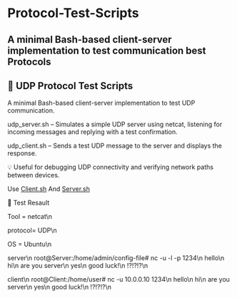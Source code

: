 # Protocol-Test-Scripts
## A minimal Bash-based client-server implementation to test communication best Protocols


## 📡 UDP Protocol Test Scripts
A minimal Bash-based client-server implementation to test UDP communication.

udp_server.sh – Simulates a simple UDP server using netcat, listening for incoming messages and replying with a test confirmation.

udp_client.sh – Sends a test UDP message to the server and displays the response.

💡 Useful for debugging UDP connectivity and verifying network paths between devices.

Use [Client.sh](https://github.com/M0G3H/Protocol-Test-Scripts/blob/main/udp_client.sh) And [Server.sh](https://github.com/M0G3H/Protocol-Test-Scripts/blob/main/udp_server.sh)

🚀 Test Resault

Tool    = netcat\n

protocol= UDP\n

OS      = Ubuntu\n

server\n
		root@Server:/home/admin/config-file# nc -u -l -p 1234\n
		hello\n
		hi\n
		are you server\n
		yes\n
		good luck!\n
		!?!?!?\n

client\n
		root@Client:/home/user# nc -u 10.0.0.10 1234\n
		hello\n
		hi\n
		are you server\n
		yes\n
		good luck!\n
		!?!?!?\n

